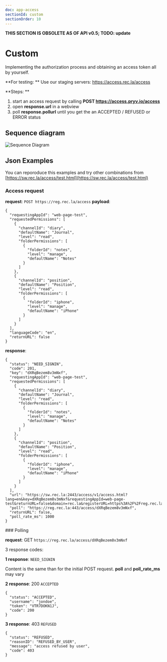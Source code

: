 ```yaml
---
doc: app-access
sectionId: custom
sectionOrder: 10
---
```


**THIS SECTION IS OBSOLETE AS OF API v0.5; TODO: update**

# Custom

Implementing the authorization process and obtaining an access token all by yourself.

**For testing: **
Use our staging servers: https://access.rec.la/access


**Steps: **

1. start an access request by calling **POST https://access.pryv.io/access**
2. open **response.url**  in a webview
3. poll **response.pollurl** ﻿until you get the an ACCEPTED / REFUSED or ERROR status

## Sequence diagram

![Sequence Diagram](app-access-files/custom-sequence.png)

## Json Examples
You can reporoduce this examples and try other combinations
from [https://sw.rec.la/access/test.html](https://sw.rec.la/access/test.html)


### Access request

**request**: `POST https://reg.rec.la/access`
**payload**:

```
{
  "requestingAppId": "web-page-test",
  "requestedPermissions": [
    {
      "channelId": "diary",
      "defaultName": "Journal",
      "level": "read",
      "folderPermissions": [
        {
          "folderId": "notes",
          "level": "manage",
          "defaultName": "Notes"
        }
      ]
    },
    {
      "channelId": "position",
      "defaultName": "Position",
      "level": "read",
      "folderPermissions": [
        {
          "folderId": "iphone",
          "level": "manage",
          "defaultName": "iPhone"
        }
      ]
    }
  ],
  "languageCode": "en",
  "returnURL": false
}
```


**response**:

```
{
  "status": "NEED_SIGNIN",
  "code": 201,
  "key": "dXRqBezem8v3mNxf",
  "requestingAppId": "web-page-test",
  "requestedPermissions": [
    {
      "channelId": "diary",
      "defaultName": "Journal",
      "level": "read",
      "folderPermissions": [
        {
          "folderId": "notes",
          "level": "manage",
          "defaultName": "Notes"
        }
      ]
    },
    {
      "channelId": "position",
      "defaultName": "Position",
      "level": "read",
      "folderPermissions": [
        {
          "folderId": "iphone",
          "level": "manage",
          "defaultName": "iPhone"
        }
      ]
    }
  ],
  "url": "https://sw.rec.la:2443/access/v1/access.html?lang=en&key=dXRqBezem8v3mNxf&requestingAppId=web-page-test&returnURL=false&domain=rec.la&registerURL=https%3A%2F%2Freg.rec.la%3A443&requestedPermissions=%5B%7B%22channelId%22%3A%22diary%22%2C%22defaultName%22%3A%22Journal%22%2C%22level%22%3A%22read%22%2C%22folderPermissions%22%3A%5B%7B%22folderId%22%3A%22notes%22%2C%22level%22%3A%22manage%22%2C%22defaultName%22%3A%22Notes%22%7D%5D%7D%2C%7B%22channelId%22%3A%22position%22%2C%22defaultName%22%3A%22Position%22%2C%22level%22%3A%22read%22%2C%22folderPermissions%22%3A%5B%7B%22folderId%22%3A%22iphone%22%2C%22level%22%3A%22manage%22%2C%22defaultName%22%3A%22iPhone%22%7D%5D%7D%5D",
  "poll": "https://reg.rec.la:443/access/dXRqBezem8v3mNxf",
  "returnURL": false,
  "poll_rate_ms": 1000
}
```


### Polling

**request**: GET `https://reg.rec.la/access/dXRqBezem8v3mNxf`

3 response codes:

**1 response**: `NEED_SIGNIN`

Content is the same than for the initial POST request.
**poll** and **poll_rate_ms** may vary

**2 response**: 200 `ACCEPTED`

```
{
  "status": "ACCEPTED",
  "username": "jondoe",
  "token": "VTR7DOKN1J",
  "code": 200
}
```

**3 response**: 403 `REFUSED`

```
{
  "status": "REFUSED",
  "reasonID": "REFUSED_BY_USER",
  "message": "access refused by user",
  "code": 403
}
```


